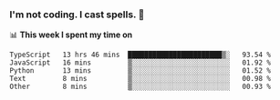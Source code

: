 ### I'm not coding. I cast spells. 🎩

📊 **This week I spent my time on**
<!--START_SECTION:waka-->
```text
TypeScript   13 hrs 46 mins  ███████████████████████▒░   93.54 % 
JavaScript   16 mins         ▒░░░░░░░░░░░░░░░░░░░░░░░░   01.92 % 
Python       13 mins         ▒░░░░░░░░░░░░░░░░░░░░░░░░   01.52 % 
Text         8 mins          ▒░░░░░░░░░░░░░░░░░░░░░░░░   00.98 % 
Other        8 mins          ▒░░░░░░░░░░░░░░░░░░░░░░░░   00.93 % 
```
<!--END_SECTION:waka-->
